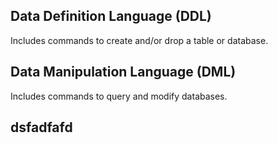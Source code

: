 ## Data Definition Language (DDL)

Includes commands to create and/or drop a table or database.

## Data Manipulation Language (DML)

Includes commands to query and modify databases.

## dsfadfafd

